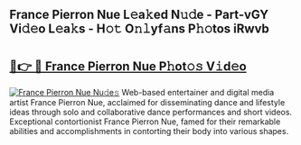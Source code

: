 ## France Pierron Nue L𝚎a𝚔ed N𝚞𝚍e - Part-vGY Vi𝚍𝚎o L𝚎a𝚔s - H𝚘𝚝 O𝚗𝚕yf𝚊ns P𝚑𝚘tos iRwvb

# <h2><a href="http://kf5av2.oniu.top/?m=France+Pierron+Nue">🔗👉 🔴 France Pierron Nue P𝚑ot𝚘𝚜 V𝚒d𝚎o</a></h2>

[![France Pierron Nue Nu𝚍e𝚜](https://i.imgur.com/0qMVB7G.gif)](http://kf5av2.oniu.top/?m=France+Pierron+Nue)
Web-based entertainer and digital media artist France Pierron Nue, acclaimed for disseminating dance and lifestyle ideas through solo and collaborative dance performances and short videos. Exceptional contortionist France Pierron Nue, famed for their remarkable abilities and accomplishments in contorting their body into various shapes.  
